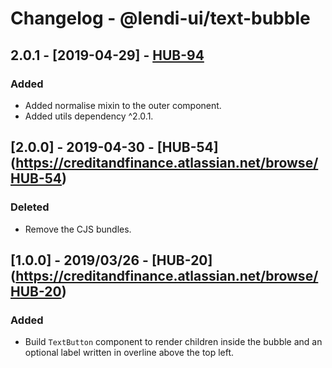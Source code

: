 # Changelog - @lendi-ui/text-bubble

## 2.0.1 - [2019-04-29] - [HUB-94](https://creditandfinance.atlassian.net/browse/HUB-94)
### Added
- Added normalise mixin to the outer component.
- Added utils dependency ^2.0.1.

## [2.0.0] - 2019-04-30 - [HUB-54] (https://creditandfinance.atlassian.net/browse/HUB-54)
### Deleted
- Remove the CJS bundles.

## [1.0.0] - 2019/03/26 - [HUB-20] (https://creditandfinance.atlassian.net/browse/HUB-20)
### Added
- Build `TextButton` component to render children inside the bubble and an optional label written in overline above the top left.

